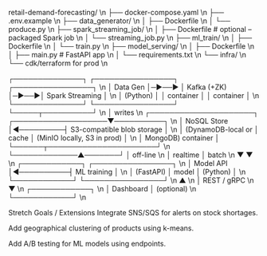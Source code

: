 retail-demand-forecasting/ \n
├── docker-compose.yaml \n
├── .env.example \n
├── data_generator/ \n
│   ├── Dockerfile \n
│   └── produce.py \n
├── spark_streaming_job/ \n
│   ├── Dockerfile          # optional – packaged Spark job \n
│   └── streaming_job.py \n
├── ml_train/ \n
│   ├── Dockerfile \n
│   └── train.py \n
├── model_serving/ \n
│   ├── Dockerfile \n
│   ├── main.py             # FastAPI app \n
│   └── requirements.txt \n
└── infra/ \n
    └── cdk/terraform for prod \n

┌──────────────┐      ┌────────────────┐      ┌────────────────┐ \n
│ Data Gen     │─►──► │ Kafka (+ZK)    │─►──►│ Spark Streaming │ \n
│ (Python)     │      │   container    │      │   container    │ \n
└──────────────┘      └────────────────┘      └─────┬──────────┘ \n
                                                     │ writes \n
┌─────────────────────┐          ┌───────────────────▼──────────┐ \n
│ NoSQL Store         │◄─────────┤ S3-compatible blob storage   │ \n
│ (DynamoDB-local or  │   cache   │ (MinIO locally, S3 in prod) │ \n
│  MongoDB) container │           └──────┬──────────────────────┘ \n
└─────────────▲───────┘                  │ off-line \n
              │ realtime                 │ batch \n
              ▼                          ▼ \n
        ┌────────────┐           ┌────────────────┐ \n
        │ Model API  │◄──────────┤ ML training    │ \n
        │ (FastAPI)  │   model   │  (Python)      │ \n
        └────────────┘           └────────────────┘ \n
                   ▲ \n
                   │ REST / gRPC \n
                   ▼ \n
            ┌────────────┐ \n
            │ Dashboard  │  (optional) \n
            └────────────┘ \n

Stretch Goals / Extensions
Integrate SNS/SQS for alerts on stock shortages.

Add geographical clustering of products using k-means.

Add A/B testing for ML models using endpoints.
